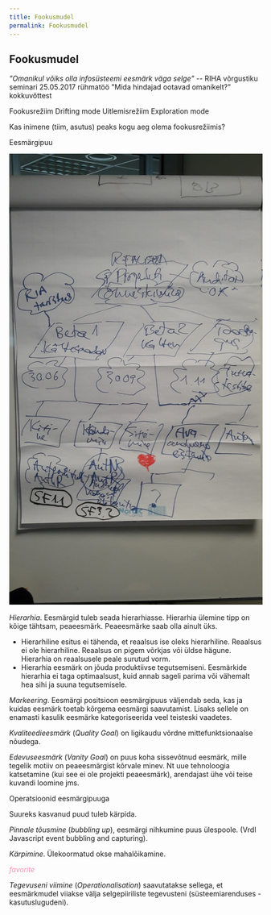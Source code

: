 ```yaml
---
title: Fookusmudel
permalink: Fookusmudel
---
```


## Fookusmudel

_"Omanikul võiks olla infosüsteemi eesmärk väga selge"_ -- RIHA võrgustiku seminari 25.05.2017 rühmatöö "Mida hindajad ootavad omanikelt?" kokkuvõttest

Fookusrežiim
Drifting mode Uitlemisrežiim
Exploration mode

Kas inimene (tiim, asutus) peaks kogu aeg olema fookusrežiimis?

Eesmärgipuu

![](img/Fookusmudel.jpg)

*Hierarhia*. Eesmärgid tuleb seada hierarhiasse. Hierarhia ülemine tipp on kõige tähtsam, peaeesmärk. Peaeesmärke saab olla ainult üks.

- Hierarhiline esitus ei tähenda, et reaalsus ise oleks hierarhiline. Reaalsus ei ole hierarhiline. Reaalsus on pigem võrkjas või üldse hägune. Hierarhia on reaalsusele peale surutud vorm.
- Hierarhia eesmärk on jõuda produktiivse tegutsemiseni. Eesmärkide hierarhia ei taga optimaalsust, kuid annab sageli parima või vähemalt hea sihi ja suuna tegutsemisele.

*Markeering*. Eesmärgi positsioon eesmärgipuus väljendab seda, kas ja kuidas eesmärk toetab kõrgema eesmärgi saavutamist. Lisaks sellele on enamasti kasulik eesmärke kategoriseerida veel teisteski vaadetes.

*Kvaliteedieesmärk* (_Quality Goal_) on ligikaudu võrdne mittefunktsionaalse nõudega.

*Edevuseesmärk* (_Vanity Goal_) on puus koha sissevõtnud eesmärk, mille tegelik motiiv on peaeesmärgist kõrvale minev. Nt uue tehnoloogia katsetamine (kui see ei ole projekti peaeesmärk), arendajast ühe või teise kuvandi loomine jms.

Operatsioonid eesmärgipuuga

Suureks kasvanud puud tuleb kärpida.

*Pinnale tõusmine* (_bubbling up_), eesmärgi nihkumine puus ülespoole. (Vrdl Javascript event bubbling and capturing).

*Kärpimine*. Ülekoormatud okse mahalõikamine. 

<i class="ikoon material-icons" style='color: #F48FB1;'>favorite</i>

*Tegevuseni viimine* (_Operationalisation_) saavutatakse sellega, et eesmärkmudel viiakse välja selgepiiriliste tegevusteni (süsteemiarenduses - kasutuslugudeni).